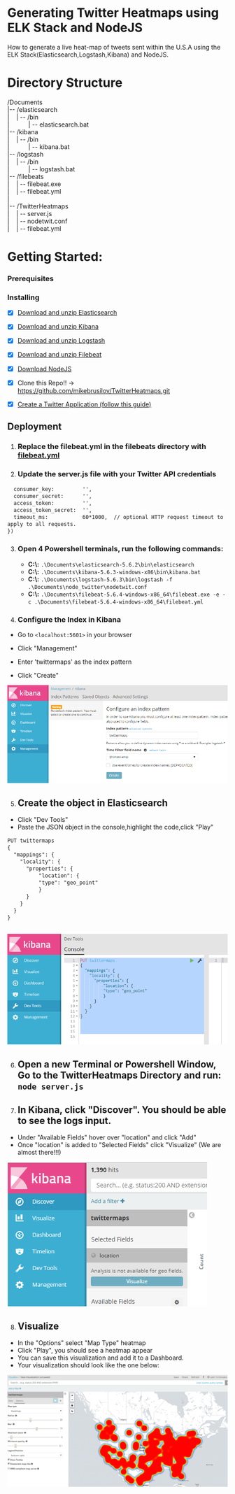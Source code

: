 # Generating Twitter Heatmaps using ELK Stack and NodeJS
How to generate a live heat-map of tweets sent within the U.S.A using the ELK Stack(Elasticsearch,Logstash,Kibana) and NodeJS.

# Directory Structure
  
  /Documents
  <br/>
  |--    /elasticsearch
  <br/>
  |&nbsp;&nbsp;&nbsp;   | -- /bin
  <br/>
  |&nbsp;&nbsp;&nbsp;&nbsp;&nbsp;&nbsp;&nbsp;&nbsp;&nbsp;&nbsp;  | -- elasticsearch.bat
  <br/>
  |--    /kibana
  <br/>
  |&nbsp;&nbsp;&nbsp;   | -- /bin
  <br/>
  |&nbsp;&nbsp;&nbsp;&nbsp;&nbsp;&nbsp;&nbsp;&nbsp;&nbsp;&nbsp;  | -- kibana.bat
  <br/>
  |--    /logstash
  <br/>
  |&nbsp;&nbsp;&nbsp;   | -- /bin
  <br/>
  |&nbsp;&nbsp;&nbsp;&nbsp;&nbsp;&nbsp;&nbsp;&nbsp;&nbsp;&nbsp;  | -- logstash.bat
  <br/>
  |--    /filebeats
  <br/>
  |&nbsp;&nbsp;&nbsp;   | -- filebeat.exe
  <br/>
  |&nbsp;&nbsp;&nbsp;   | -- filebeat.yml
  <br/>
  |
  <br/>
  |--    /TwitterHeatmaps
  <br/>
  |&nbsp;&nbsp;&nbsp;   | -- server.js
  <br/>
  |&nbsp;&nbsp;&nbsp;   | -- nodetwit.conf
  <br/>
  |&nbsp;&nbsp;&nbsp;   | -- filebeat.yml

# Getting Started:

### Prerequisites

### Installing

  - [x] [Download and unzip Elasticsearch](https://www.elastic.co/downloads/elasticsearch)
  
  - [x] [Download and unzip Kibana](https://www.elastic.co/downloads/kibana)
  
  - [x] [Download and unzip Logstash](https://www.elastic.co/downloads/logstash)
  
  - [x] [Download and unzip Filebeat](https://www.elastic.co/downloads/beats/filebeat)
  
  - [x] [Download NodeJS](https://nodejs.org/en/download/)
  
  - [x] Clone this Repo!! -> https://github.com/mikebrusilov/TwitterHeatmaps.git
  
  - [x] [Create a Twitter Application (follow this guide)](http://docs.inboundnow.com/guide/create-twitter-application/)
  
 ## Deployment
 
  1. ### <b>Replace the filebeat.yml in the filebeats directory with [filebeat.yml](https://github.com/mikebrusilov/TwitterHeatmaps/blob/master/filebeat.yml)</b>
  
  2. ### Update the server.js file with your Twitter API credentials
  
  ```var T = new Twit({
    consumer_key:         '',
    consumer_secret:      '',
    access_token:         '',
    access_token_secret:  '',
    timeout_ms:           60*1000,  // optional HTTP request timeout to apply to all requests.
})
```

3. ### Open 4 Powershell terminals, run the following commands: 
    
   - <b>C:\\:</b> `.\Documents\elasticsearch-5.6.2\bin\elasticsearch`
   - <b>C:\\:</b> `.\Documents\kibana-5.6.3-windows-x86\bin\kibana.bat`
   - <b>C:\\:</b> `.\Documents\logstash-5.6.3\bin\logstash -f .\Documents\node_twitter\nodetwit.conf`
   - <b>C:\\:</b> `.\Documents\filebeat-5.6.4-windows-x86_64\filebeat.exe -e -c .\Documents\filebeat-5.6.4-windows-x86_64\filebeat.yml`

4. ### Configure the Index in Kibana

* Go to `<localhost:5601>` in your browser 

* Click "Management" 

* Enter 'twittermaps' as the index pattern

* Click "Create"
    

![alt text](https://github.com/mikebrusilov/TwitterHeatmaps/blob/master/CreateIndexPatter.PNG)

5. ## Create the object in Elasticsearch 

* Click "Dev Tools" 
* Paste the JSON object in the console,highlight the code,click "Play"


```
PUT twittermaps
{
  "mappings": {
    "locality": {
      "properties": {
          "location": {
          "type": "geo_point"
          }
      }
    }
  }
}


```

![alt text](https://github.com/mikebrusilov/TwitterHeatmaps/blob/master/CreateESObject.PNG)

6. ## Open a new Terminal or Powershell Window, Go to the TwitterHeatmaps Directory and run: `node server.js`

7. ## In Kibana, click "Discover". You should be able to see the logs input.

* Under "Available Fields" hover over "location" and click "Add"
* Once "location" is added to "Selected Fields" click "Visualize" (We are almost there!!!)

![alt text](https://github.com/mikebrusilov/TwitterHeatmaps/blob/master/GeoLocationField.PNG)

8. ## Visualize

* In the "Options" select "Map Type" heatmap
* Click "Play", you should see a heatmap appear
* You can save this visualization and add it to a Dashboard.
* Your visualization should look like the one below:

![alt text](https://github.com/mikebrusilov/TwitterHeatmaps/blob/master/HeatMap.PNG)




